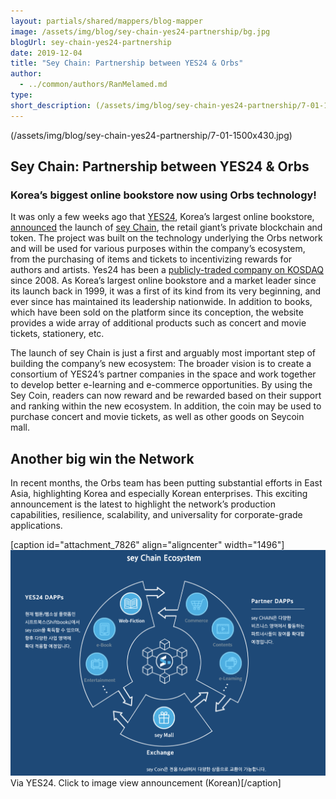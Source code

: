 ```yaml
---
layout: partials/shared/mappers/blog-mapper
image: /assets/img/blog/sey-chain-yes24-partnership/bg.jpg
blogUrl: sey-chain-yes24-partnership
date: 2019-12-04
title: "Sey Chain: Partnership between YES24 & Orbs"
author:
  - ../common/authors/RanMelamed.md
type:
short_description: (/assets/img/blog/sey-chain-yes24-partnership/7-01-1500x430.jpg)
---
```


(/assets/img/blog/sey-chain-yes24-partnership/7-01-1500x430.jpg)

## **Sey Chain:** Partnership between YES24 & Orbs

### Korea’s biggest online bookstore now using Orbs technology!

It was only a few weeks ago that [YES24](http://www.yes24.com/), Korea’s largest online bookstore, [announced](http://www.zdnet.co.kr/view/?no=20191105102439) the launch of [sey Chain](https://www.sey.io/), the retail giant’s private blockchain and token. The project was built on the technology underlying the Orbs network and will be used for various purposes within the company’s ecosystem, from the purchasing of items and tickets to incentivizing rewards for authors and artists. Yes24 has been a [publicly-traded company on KOSDAQ](https://www.bloomberg.com/quote/053280:KS) since 2008. As Korea’s largest online bookstore and a market leader since its launch back in 1999, it was a first of its kind from its very beginning, and ever since has maintained its leadership nationwide. In addition to books, which have been sold on the platform since its conception, the website provides a wide array of additional products such as concert and movie tickets, stationery, etc.

The launch of sey Chain is just a first and arguably most important step of building the company’s new ecosystem: The broader vision is to create a consortium of YES24’s partner companies in the space and work together to develop better e-learning and e-commerce opportunities. By using the Sey Coin, readers can now reward and be rewarded based on their support and ranking within the new ecosystem. In addition, the coin may be used to purchase concert and movie tickets, as well as other goods on Seycoin mall.

## Another big win the Network

In recent months, the Orbs team has been putting substantial efforts in East Asia, highlighting Korea and especially Korean enterprises. This exciting announcement is the latest to highlight the network’s production capabilities, resilience, scalability, and universality for corporate-grade applications.

\[caption id="attachment_7826" align="aligncenter" width="1496"\][![](/assets/img/blog/sey-chain-yes24-partnership/fff.png)](http://ch.yes24.com/Article/View/40233) Via YES24. Click to image view announcement (Korean)\[/caption\]
